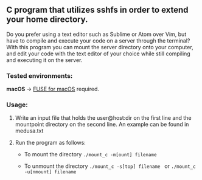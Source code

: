 ## C program that utilizes sshfs in order to extend your home directory.

Do you prefer using a text editor such as Sublime or Atom over Vim, but have 
to compile and execute your code on a server through the terminal? With this 
program you can mount the server directory onto your computer, and edit your 
code with the text editor of your choice while still compiling and executing it 
on the server.

### Tested environments:
__macOS__ -> [FUSE for macOS](https://osxfuse.github.io/) required.

### Usage: 
1. Write an input file that holds the user@host:dir on the first line and the
mountpoint directory on the second line. An example can be found in medusa.txt
    
3. Run the program as follows:
    - To mount the directory `./mount_c -m[ount] filename `

    - To unmount the directory `./mount_c -s[top] filename ` or `./mount_c -u[nmount] filename `
